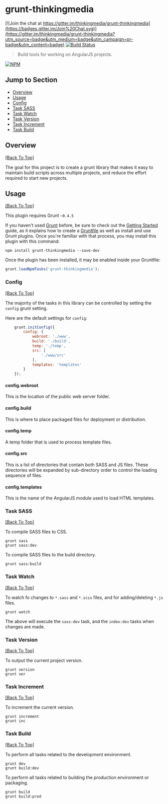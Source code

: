 # grunt-thinkingmedia 

[![Join the chat at https://gitter.im/thinkingmedia/grunt-thinkingmedia](https://badges.gitter.im/Join%20Chat.svg)](https://gitter.im/thinkingmedia/grunt-thinkingmedia?utm_source=badge&utm_medium=badge&utm_campaign=pr-badge&utm_content=badge)
[![Build Status](https://secure.travis-ci.org/thinkingmedia/grunt-thinkingmedia.png?branch=master)](http://travis-ci.org/thinkingmedia/grunt-thinkingmedia)

> Build tools for working on AngularJS projects.

[![NPM](https://nodei.co/npm/grunt-thinkingmedia.png)](https://nodei.co/npm/grunt-thinkingmedia/)

## Jump to Section

* [Overview](#overview)
* [Usage](#usage)
* [Config](#config)
* [Task SASS](#task-sass)
* [Task Watch](#task-watch)
* [Task Version](#task-version)
* [Task Increment](#task-increment)
* [Task Build](#task-build)

## Overview
[[Back To Top]](#jump-to-section)

The goal for this project is to create a grunt library that makes it easy to maintain build scripts across multiple projects, and reduce the effort required to start
new projects.

## Usage
[[Back To Top]](#jump-to-section)

This plugin requires Grunt `~0.4.5`

If you haven't used [Grunt](http://gruntjs.com/) before, be sure to check out the [Getting Started](http://gruntjs.com/getting-started) guide, as it explains how to create a [Gruntfile](http://gruntjs.com/sample-gruntfile) as well as install and use Grunt plugins. Once you're familiar with that process, you may install this plugin with this command:

```shell
npm install grunt-thinkingmedia --save-dev
```

Once the plugin has been installed, it may be enabled inside your Gruntfile:

```js
grunt.loadNpmTasks('grunt-thinkingmedia');
```

### Config
[[Back To Top]](#jump-to-section)

The majority of the tasks in this library can be controlled by setting the `config` grunt setting.

Here are the default settings for `config`:

```js
    grunt.initConfig({
        config: {
            webroot: './www',
            build: './build',
            temp: './temp',
            src: [
                './www/src'
            ],
            templates: 'templates'
        }
    });
```

#### config.webroot

This is the location of the public web server folder.

#### config.build

This is where to place packaged files for deployment or distribution.

#### config.temp

A temp folder that is used to process template files.

#### config.src

This is a list of directories that contain both SASS and JS files. These directories will be expanded by sub-directory order to control the loading sequence of files.

#### config.templates

This is the name of the AngularJS module used to load HTML templates.

### Task SASS
[[Back To Top]](#jump-to-section)

To compile SASS files to CSS.

```shell
grunt sass
grunt sass:dev
```

To compile SASS files to the build directory.

```shell
grunt sass:build
```

### Task Watch
[[Back To Top]](#jump-to-section)

To watch fo changes to `*.sass` and `*.scss` files, and for adding/deleting `*.js` files.

```shell
grunt watch
```

The above will execute the `sass:dev` task, and the `index:dev` tasks when changes are made.

### Task Version
[[Back To Top]](#jump-to-section)

To output the current project version.

```shell
grunt version
grunt ver
```

### Task Increment
[[Back To Top]](#jump-to-section)

To increment the current version.

```shell
grunt increment
grunt inc
```

### Task Build
[[Back To Top]](#jump-to-section)

To perform all tasks related to the development environment.

```shell
grunt dev
grunt build:dev
```

To perform all tasks related to building the production environment or packaging.

```shell
grunt build
grunt build:prod
```